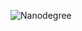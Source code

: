 ![Nanodegree](https://user-images.githubusercontent.com/66916141/233217890-7529226f-e7bc-497a-8c79-58d204ea02db.png)

